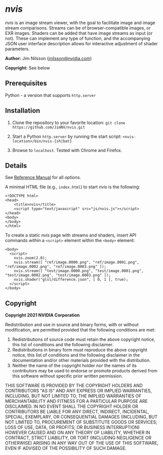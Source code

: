# *nvis*

*nvis* is an image stream viewer, with the goal to facilitate image and image stream comparisons. Streams can be of browser-compatible images, or EXR images.  Shaders can be added that have image streams as input (or not).  These can implement any type of function, and the accompanying JSON user interface description allows for interactive adjustment of shader parameters.

**Author:** Jim Nilsson (jnilsson@nvidia.com)

**Copyright:** See below

## Prerequisites

Python - a version that supports `http.server`

## Installation

1. Clone the repository to your favorite location:  `git clone https://github.com/JimNV/nvis.git`

2. Start a Python `http.server` by running the start script: `<nvis-location>/bin/nvis.{sh|bat}`

3. Browse to `localhost`.  Tested with Chrome and Firefox.

## Details

See [Reference Manual](https://github.com/JimNV/nvis/blob/main/reference.md) for all options.

A minimal HTML file (e.g., `index.html`) to start *nvis* is the following:

```
<!DOCTYPE html>
<head>
    <title>nvis</title>
    <script type="text/javascript" src="js/nvis.js"></script>
</head>
<body>
</body>
</html>
```

To create a static *nvis* page with streams and shaders, insert API commands within a `<script>` element within the `<body>` element:

```
<body>
  <script>
    nvis.zoom(2.0);
    nvis.stream([ "ref/image.0000.png", "ref/image.0001.png", "ref/image.0002.png", "ref/image.0003.png" ]);
    nvis.stream([ "test/image.0000.png", "test/image.0001.png", "test/image.0002.png", "test/image.0003.png" ]);
    nvis.shader("glsl/difference.json", [ 0, 1 ], true);
  </script>
</body>
```

## Copyright

**Copyright 2021 NVIDIA Corporation**

Redistribution and use in source and binary forms, with or without modification, are permitted provided that the following conditions are met:

1. Redistributions of source code must retain the above copyright notice, this list of conditions and the following disclaimer.
2. Redistributions in binary form must reproduce the above copyright notice, this list of conditions and the following disclaimer in the documentation and/or other materials provided with the distribution.
3. Neither the name of the copyright holder nor the names of its contributors may be used to endorse or promote products derived from this software without specific prior written permission.

THIS SOFTWARE IS PROVIDED BY THE COPYRIGHT HOLDERS AND CONTRIBUTORS "AS IS" AND ANY EXPRESS OR IMPLIED WARRANTIES, INCLUDING, BUT NOT LIMITED TO, THE IMPLIED WARRANTIES OF MERCHANTABILITY AND FITNESS FOR A PARTICULAR PURPOSE ARE DISCLAIMED. IN NO EVENT SHALL THE COPYRIGHT HOLDER OR CONTRIBUTORS BE LIABLE FOR ANY DIRECT, INDIRECT, INCIDENTAL, SPECIAL, EXEMPLARY, OR CONSEQUENTIAL DAMAGES (INCLUDING, BUT NOT LIMITED TO, PROCUREMENT OF SUBSTITUTE GOODS OR SERVICES; LOSS OF USE, DATA, OR PROFITS; OR BUSINESS INTERRUPTION) HOWEVER CAUSED AND ON ANY THEORY OF LIABILITY, WHETHER IN CONTRACT, STRICT LIABILITY, OR TORT (INCLUDING NEGLIGENCE OR OTHERWISE) ARISING IN ANY WAY OUT OF THE USE OF THIS SOFTWARE, EVEN IF ADVISED OF THE POSSIBILITY OF SUCH DAMAGE.
